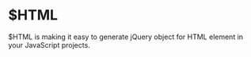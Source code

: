 $HTML
=====

$HTML is making it easy to generate jQuery object for HTML element in your JavaScript projects.
